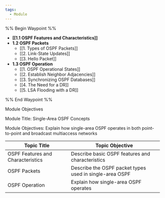 ```yaml
---
tags:
  - Module
---
```


%% Begin Waypoint %%
- **[[1.1 OSPF Features and Characteristics]]**
- **1.2 OSPF Packets**
	- [[1. Types of OSPF Packets]]
	- [[2. Link-State Updates]]
	- [[3. Hello Packet]]
- **1.3 OSPF Operation**
	- [[1. OSPF Operational States]]
	- [[2. Establish Neighbor Adjacencies]]
	- [[3. Synchronizing OSPF Databases]]
	- [[4. The Need for a DR]]
	- [[5. LSA Flooding with a DR]]

%% End Waypoint %%

Module Objectives

Module Title: Single-Area OSPF Concepts

Module Objectives: Explain how single-area OSPF operates in both point-to-point and broadcast multiaccess networks

| Topic Title                       | Topic Objective                                         |
| --------------------------------- | ------------------------------------------------------- |
| OSPF Features and Characteristics | Describe basic OSPF features and characteristics        |
| OSPF Packets                      | Describe the OSPF packet types used in single-area OSPF |
| OSPF Operation                    | Explain how single-area OSPF operates                   |


